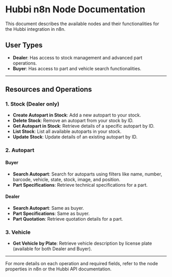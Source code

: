 # Hubbi n8n Node Documentation

This document describes the available nodes and their functionalities for the Hubbi integration in n8n.

## User Types

- **Dealer**: Has access to stock management and advanced part operations.
- **Buyer**: Has access to part and vehicle search functionalities.

---

## Resources and Operations

### 1. Stock (Dealer only)

- **Create Autopart in Stock**: Add a new autopart to your stock.
- **Delete Stock**: Remove an autopart from your stock by ID.
- **Get Autopart in Stock**: Retrieve details of a specific autopart by ID.
- **List Stock**: List all available autoparts in your stock.
- **Update Stock**: Update details of an existing autopart by ID.

### 2. Autopart

#### Buyer

- **Search Autopart**: Search for autoparts using filters like name, number, barcode, vehicle, state, stock, image, and position.
- **Part Specifications**: Retrieve technical specifications for a part.

#### Dealer

- **Search Autopart**: Same as buyer.
- **Part Specifications**: Same as buyer.
- **Part Quotation**: Retrieve quotation details for a part.

### 3. Vehicle

- **Get Vehicle by Plate**: Retrieve vehicle description by license plate (available for both Dealer and Buyer).

---

For more details on each operation and required fields, refer to the node properties in n8n or the Hubbi API documentation.
